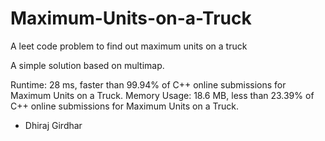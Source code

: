 # Maximum-Units-on-a-Truck
A leet code problem to find out maximum units on a truck

A simple solution based on multimap.

Runtime: 28 ms, faster than 99.94% of C++ online submissions for Maximum Units on a Truck.
Memory Usage: 18.6 MB, less than 23.39% of C++ online submissions for Maximum Units on a Truck.

- Dhiraj Girdhar
